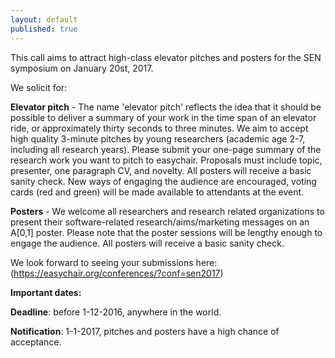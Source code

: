 ```yaml
---
layout: default
published: true
---
```



This call aims to attract high-class elevator pitches and posters for the SEN symposium on January 20st, 2017.

We solicit for:

**Elevator pitch** - The name 'elevator pitch' reflects the idea that it should be possible to deliver a summary of your work in the time span of an elevator ride, or approximately thirty seconds to three minutes. We aim to accept high quality 3-minute pitches by young researchers (academic age 2-7, including all research years). Please submit your one-page summary of the research work you want to pitch to easychair. Proposals must include topic, presenter, one paragraph CV, and novelty. All posters will receive a basic sanity check. New ways of engaging the audience are encouraged, voting cards (red and green) will be made available to attendants at the event.

**Posters** - We welcome all researchers and research related organizations to present their software-related research/aims/marketing messages on an A[0,1] poster. Please note that the poster sessions will be lengthy enough to engage the audience. All posters will receive a basic sanity check.

We look forward to seeing your submissions here: (https://easychair.org/conferences/?conf=sen2017)

**Important dates:**

**Deadline**: before 1-12-2016, anywhere in the world.

**Notification**: 1-1-2017, pitches and posters have a high chance of acceptance.


